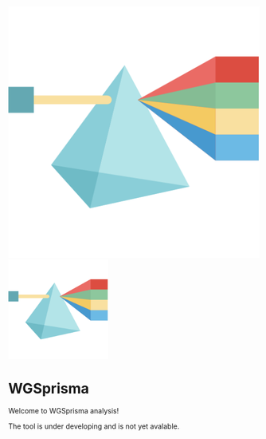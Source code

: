 ![WGSprisma_logo](WGSPrisma_icon.png)
<img src="WGSPrisma_icon.png" alt= “” width="200" height="200">

# WGSprisma

Welcome to WGSprisma analysis! 

The tool is under developing and is not yet avalable. 
